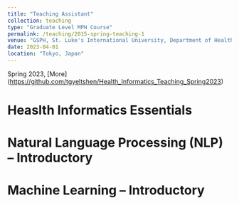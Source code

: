 ```yaml
---
title: "Teaching Assistant"
collection: teaching
type: "Graduate Level MPH Course"
permalink: /teaching/2015-spring-teaching-1
venue: "GSPH, St. Luke's International University, Department of Health Informatics"
date: 2023-04-01
location: "Tokyo, Japan"
---
```


Spring 2023, [More] (https://github.com/tgyeltshen/Health_Informatics_Teaching_Spring2023)

Heaslth Informatics Essentials
======

Natural Language Processing (NLP) – Introductory
======

Machine Learning – Introductory
======
